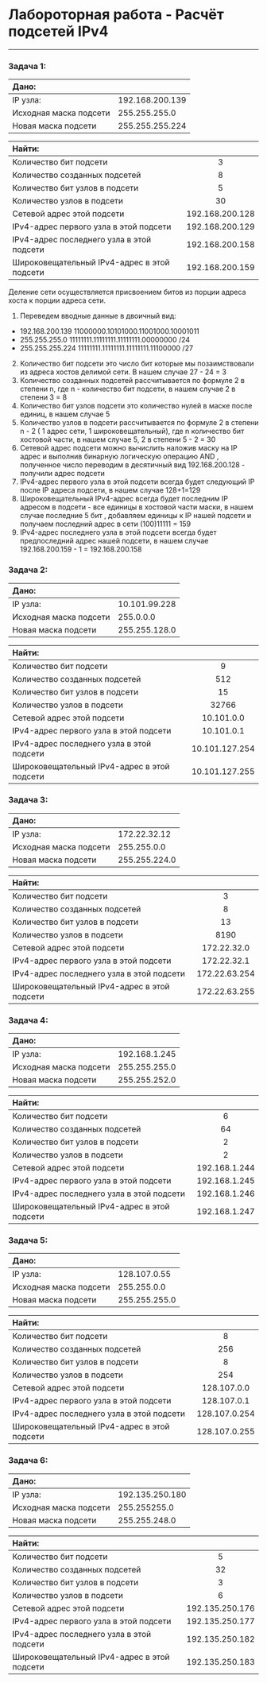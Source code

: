 
# Лабороторная работа - Расчёт подсетей IPv4
_ _ _

### __Задача 1:__


| Дано: | |
|:-------------------------------------|:-------------------------------------|
| IP узла:           | 192.168.200.139 |
| Исходная маска подсети |  255.255.255.0 | 
| Новая маска подсети       | 255.255.255.224   | 



| Найти: | |
|:-------------------------------------|:-------------------------------------:|
| Количество бит подсети                            | 3|
| Количество созданных подсетей |  8| 
| Количество бит узлов в подсети       | 5   |
| Количество узлов в подсети  | 30   |
| Сетевой адрес этой подсети  | 192.168.200.128   |
| IPv4-адрес первого узла в этой подсети  | 192.168.200.129   |
| IPv4-адрес последнего узла в этой подсети  | 192.168.200.158   |
| Широковещательный IPv4-адрес в этой подсети  | 192.168.200.159   |

Деление сети осуществляется присвоением битов из порции адреса хоста к порции адреса сети.

1. Переведем вводные данные в двоичный вид:
- 192.168.200.139    11000000.10101000.11001000.10001011
- 255.255.255.0      11111111.11111111.11111111.00000000 /24
- 255.255.255.224    11111111.11111111.11111111.11100000 /27
2. Количество бит подсети это число бит которые мы позаимствовали из адреса хостов делимой сети. В нашем случае 27 - 24 = 3 
3. Количество созданных подсетей рассчитывается по формуле 2 в степени n, где n - количество бит подсети, в нашем случае 2 в степени 3 = 8
4. Количество бит узлов подсети это количество нулей в маске после единиц, в нашем случае 5
5. Количество узлов в подсети рассчитывается по формуле 2 в степени n - 2 ( 1 адрес сети, 1 широковещательный), где n количество бит хостовой части, в нашем случае 5, 2 в степени 5 - 2 = 30
6. Сетевой адрес подсети можно вычислить наложив маску на IP адрес и выполнив бинарную логическую операцию AND , полученное число переводим в десятичный вид 192.168.200.128 - получили адрес подсети
7. IPv4-адрес первого узла в этой подсети всегда будет следующий IP после IP адреса подсети, в нашем случае 128+1=129
8. Широковещательный IPv4-адрес всегда будет последним IP адресом в подсети - все единицы в хостовой части маски, в нашем случае последние 5 бит , добавляем единицы к IP нашей подсети и получаем последний адрес в сети (100)11111 = 159
9. IPv4-адрес последнего узла в этой подсети всегда будет предпоследний адрес нашей подсети, в нашем случае 192.168.200.159 - 1 = 192.168.200.158

### __Задача 2:__


| Дано: | |
|:-------------------------------------|:-------------------------------------|
| IP узла:           | 10.101.99.228 |
| Исходная маска подсети |  255.0.0.0 | 
| Новая маска подсети       | 255.255.128.0   | 



| Найти: | |
|:-------------------------------------|:-------------------------------------:|
| Количество бит подсети                            | 9|
| Количество созданных подсетей |  512| 
| Количество бит узлов в подсети       | 15   |
| Количество узлов в подсети  | 32766   |
| Сетевой адрес этой подсети  | 10.101.0.0   |
| IPv4-адрес первого узла в этой подсети  | 10.101.0.1   |
| IPv4-адрес последнего узла в этой подсети  | 10.101.127.254   |
| Широковещательный IPv4-адрес в этой подсети  | 10.101.127.255   |

### __Задача 3:__


| Дано: | |
|:-------------------------------------|:-------------------------------------|
| IP узла:           | 172.22.32.12 |
| Исходная маска подсети |  255.255.0.0 | 
| Новая маска подсети       | 255.255.224.0   | 



| Найти: | |
|:-------------------------------------|:-------------------------------------:|
| Количество бит подсети                            | 3|
| Количество созданных подсетей |  8| 
| Количество бит узлов в подсети       | 13   |
| Количество узлов в подсети  | 8190   |
| Сетевой адрес этой подсети  | 172.22.32.0   |
| IPv4-адрес первого узла в этой подсети  | 172.22.32.1   |
| IPv4-адрес последнего узла в этой подсети  | 172.22.63.254   |
| Широковещательный IPv4-адрес в этой подсети  | 172.22.63.255   |

### __Задача 4:__


| Дано: | |
|:-------------------------------------|:-------------------------------------|
| IP узла:           | 192.168.1.245 |
| Исходная маска подсети |  255.255.255.0 | 
| Новая маска подсети       | 255.255.252.0   | 



| Найти: | |
|:-------------------------------------|:-------------------------------------:|
| Количество бит подсети                            | 6|
| Количество созданных подсетей |  64| 
| Количество бит узлов в подсети       | 2   |
| Количество узлов в подсети  | 2   |
| Сетевой адрес этой подсети  | 192.168.1.244   |
| IPv4-адрес первого узла в этой подсети  | 192.168.1.245   |
| IPv4-адрес последнего узла в этой подсети  | 192.168.1.246   |
| Широковещательный IPv4-адрес в этой подсети  | 192.168.1.247   |

### __Задача 5:__


| Дано: | |
|:-------------------------------------|:-------------------------------------|
| IP узла:           | 128.107.0.55 |
| Исходная маска подсети |  255.255.0.0 | 
| Новая маска подсети       | 255.255.255.0   | 



| Найти: | |
|:-------------------------------------|:-------------------------------------:|
| Количество бит подсети                            | 8|
| Количество созданных подсетей |  256| 
| Количество бит узлов в подсети       | 8   |
| Количество узлов в подсети  | 254   |
| Сетевой адрес этой подсети  | 128.107.0.0   |
| IPv4-адрес первого узла в этой подсети  | 128.107.0.1   |
| IPv4-адрес последнего узла в этой подсети  | 128.107.0.254   |
| Широковещательный IPv4-адрес в этой подсети  | 128.107.0.255   |

### __Задача 6:__


| Дано: | |
|:-------------------------------------|:-------------------------------------|
| IP узла:           | 192.135.250.180 |
| Исходная маска подсети |  255.255255.0 | 
| Новая маска подсети       | 255.255.248.0   | 



| Найти: | |
|:-------------------------------------|:-------------------------------------:|
| Количество бит подсети                            | 5|
| Количество созданных подсетей |  32| 
| Количество бит узлов в подсети       | 3   |
| Количество узлов в подсети  | 6   |
| Сетевой адрес этой подсети  | 192.135.250.176   |
| IPv4-адрес первого узла в этой подсети  | 192.135.250.177   |
| IPv4-адрес последнего узла в этой подсети  | 192.135.250.182   |
| Широковещательный IPv4-адрес в этой подсети  | 192.135.250.183   |